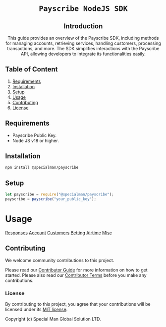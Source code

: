 <div align="center">

<!--- FIXME: chnage below to name of your project! --->

# `Payscribe NodeJS SDK`

<!--- FIXME: Write short catchy description/tagline of project --->

## Introduction

This guide provides an overview of the Payscribe SDK, including methods for managing accounts, retrieving services, handling customers, processing transactions, and more. The SDK simplifies interactions with the Payscribe API, allowing developers to integrate its functionalities easily.

</div>

## Table of Content

1. [Requirements](#requirements)
2. [Installation](#installation)
3. [Setup](#setup)
4. [Usage](#usage)
5. [Contributing](#contributing)
6. [License](#license)

## Requirements

- Payscribe Public Key.
- Node JS v18 or higher.

## Installation

```sh
npm install @specialman/payscribe
```

## Setup

```javascript
let payscribe = require("@specialman/payscribe");
payscribe = payscribe("your_public_key");
```

# Usage

[Responses](documentation/response.md)
[Account](documentation/account.md)
[Customers](documentation/customer.md)
[Betting](documentation/betting.md)
[Airtime](documentation/airtime.md)
[Misc](documentation/misc.md)

## Contributing

We welcome community contributions to this project.

Please read our [Contributor Guide](CONTRIBUTING.md) for more information on how to get started.
Please also read our [Contributor Terms](CONTRIBUTING.md#contributor-terms) before you make any contributions.

### License

By contributing to this project, you agree that your contributions will be licensed under its [MIT license](/LICENSE).

Copyright (c) Special Man Global Solution LTD.
